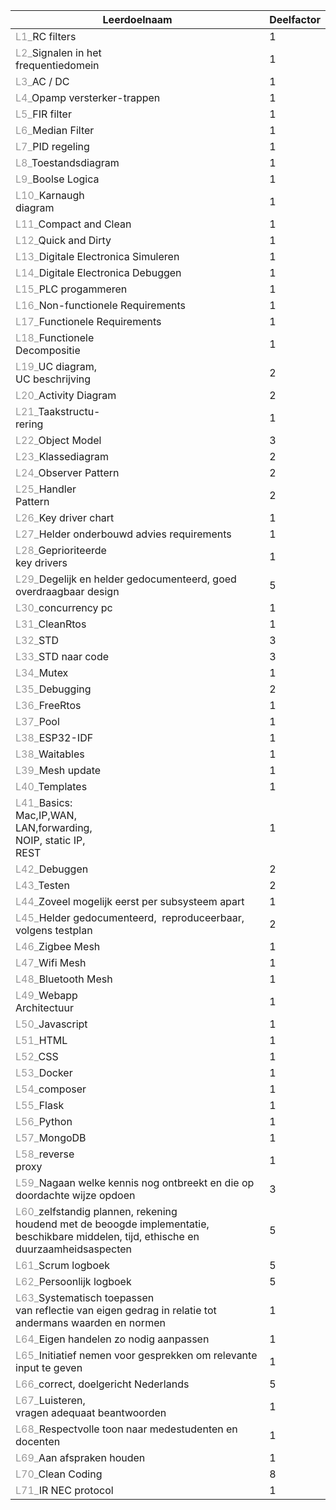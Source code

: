 | Leerdoelnaam                                                                                                                                                           | Deelfactor |
| ---------------------------------------------------------------------------------------------------------------------------------------------------------------------- | ---------- |
| <font color="#999999">L1_</font>RC filters                                                                                                                             | 1          |
| <font color="#999999">L2_</font>Signalen in het&nbsp;<br>frequentiedomein                                                                                              | 1          |
| <font color="#999999">L3_</font>AC / DC                                                                                                                                | 1          |
| <font color="#999999">L4_</font>Opamp versterker-trappen                                                                                                               | 1          |
| <font color="#999999">L5_</font>FIR filter                                                                                                                             | 1          |
| <font color="#999999">L6_</font>Median Filter                                                                                                                          | 1          |
| <font color="#999999">L7_</font>PID regeling                                                                                                                           | 1          |
| <font color="#999999">L8_</font>Toestandsdiagram                                                                                                                       | 1          |
| <font color="#999999">L9_</font>Boolse Logica                                                                                                                          | 1          |
| <font color="#999999">L10_</font>Karnaugh<br>diagram                                                                                                                   | 1          |
| <font color="#999999">L11_</font>Compact and Clean                                                                                                                     | 1          |
| <font color="#999999">L12_</font>Quick and Dirty                                                                                                                       | 1          |
| <font color="#999999">L13_</font>Digitale Electronica Simuleren                                                                                                        | 1          |
| <font color="#999999">L14_</font>Digitale Electronica Debuggen                                                                                                         | 1          |
| <font color="#999999">L15_</font>PLC progammeren                                                                                                                       | 1          |
| <font color="#999999">L16_</font>Non-functionele Requirements                                                                                                          | 1          |
| <font color="#999999">L17_</font>Functionele Requirements                                                                                                              | 1          |
| <font color="#999999">L18_</font>Functionele<br>Decompositie                                                                                                           | 1          |
| <font color="#999999">L19_</font>UC diagram,<br>UC beschrijving                                                                                                        | 2          |
| <font color="#999999">L20_</font>Activity Diagram                                                                                                                      | 2          |
| <font color="#999999">L21_</font>Taakstructu-<br>rering                                                                                                                | 1          |
| <font color="#999999">L22_</font>Object Model                                                                                                                          | 3          |
| <font color="#999999">L23_</font>Klassediagram                                                                                                                         | 2          |
| <font color="#999999">L24_</font>Observer Pattern                                                                                                                      | 2          |
| <font color="#999999">L25_</font>Handler<br>Pattern                                                                                                                    | 2          |
| <font color="#999999">L26_</font>Key driver chart                                                                                                                      | 1          |
| <font color="#999999">L27_</font>Helder onderbouwd advies requirements                                                                                                 | 1          |
| <font color="#999999">L28_</font>Geprioriteerde<br>key drivers                                                                                                         | 1          |
| <font color="#999999">L29_</font>Degelijk en helder gedocumenteerd, goed overdraagbaar design                                                                          | 5          |
| <font color="#999999">L30_</font>concurrency pc                                                                                                                        | 1          |
| <font color="#999999">L31_</font>CleanRtos                                                                                                                             | 1          |
| <font color="#999999">L32_</font>STD                                                                                                                                   | 3          |
| <font color="#999999">L33_</font>STD naar code                                                                                                                         | 3          |
| <font color="#999999">L34_</font>Mutex                                                                                                                                 | 1          |
| <font color="#999999">L35_</font>Debugging                                                                                                                             | 2          |
| <font color="#999999">L36_</font>FreeRtos                                                                                                                              | 1          |
| <font color="#999999">L37_</font>Pool                                                                                                                                  | 1          |
| <font color="#999999">L38_</font>ESP32-IDF                                                                                                                             | 1          |
| <font color="#999999">L38_</font>Waitables                                                                                                                             | 1          |
| <font color="#999999">L39_</font>Mesh update                                                                                                                           | 1          |
| <font color="#999999">L40_</font>Templates                                                                                                                             | 1          |
| <font color="#999999">L41_</font>Basics:<br>Mac,IP,WAN,<br>LAN,forwarding,<br>NOIP, static IP,<br>REST                                                                 | 1          |
| <font color="#999999">L42_</font>Debuggen                                                                                                                              | 2          |
| <font color="#999999">L43_</font>Testen                                                                                                                                | 2          |
| <font color="#999999">L44_</font>Zoveel mogelijk eerst per subsysteem apart                                                                                            | 1          |
| <font color="#999999">L45_</font>Helder gedocumenteerd,&nbsp; reproduceerbaar, volgens testplan                                                                        | 2          |
| <font color="#999999">L46_</font>Zigbee Mesh                                                                                                                           | 1          |
| <font color="#999999">L47_</font>Wifi Mesh                                                                                                                             | 1          |
| <font color="#999999">L48_</font>Bluetooth Mesh                                                                                                                        | 1          |
| <font color="#999999">L49_</font>Webapp<br>Architectuur                                                                                                                | 1          |
| <font color="#999999">L50_</font>Javascript                                                                                                                            | 1          |
| <font color="#999999">L51_</font>HTML                                                                                                                                  | 1          |
| <font color="#999999">L52_</font>CSS                                                                                                                                   | 1          |
| <font color="#999999">L53_</font>Docker                                                                                                                                | 1          |
| <font color="#999999">L54_</font>composer                                                                                                                              | 1          |
| <font color="#999999">L55_</font>Flask                                                                                                                                 | 1          |
| <font color="#999999">L56_</font>Python                                                                                                                                | 1          |
| <font color="#999999">L57_</font>MongoDB                                                                                                                               | 1          |
| <font color="#999999">L58_</font>reverse<br>proxy                                                                                                                      | 1          |
| <font color="#999999">L59_</font>Nagaan welke kennis nog ontbreekt en die op doordachte wijze opdoen                                                                   | 3          |
| <font color="#999999">L60_</font>zelfstandig plannen, rekening <br>houdend met de beoogde implementatie, beschikbare middelen, tijd, ethische en duurzaamheidsaspecten | 5          |
| <font color="#999999">L61_</font>Scrum logboek                                                                                                                         | 5          |
| <font color="#999999">L62_</font>Persoonlijk logboek                                                                                                                   | 5          |
| <font color="#999999">L63_</font>Systematisch toepassen <br>van reflectie van eigen gedrag in relatie tot andermans waarden en normen                                  | 1          |
| <font color="#999999">L64_</font>Eigen handelen zo nodig aanpassen                                                                                                     | 1          |
| <font color="#999999">L65_</font>Initiatief nemen voor gesprekken om relevante input te geven                                                                          | 1          |
| <font color="#999999">L66_</font>correct, doelgericht Nederlands                                                                                                       | 5          |
| <font color="#999999">L67_</font>Luisteren, <br>vragen adequaat beantwoorden                                                                                           | 1          |
| <font color="#999999">L68_</font>Respectvolle toon naar medestudenten en docenten                                                                                      | 1          |
| <font color="#999999">L69_</font>Aan afspraken houden                                                                                                                  | 1          |
| <font color="#999999">L70_</font>Clean Coding                                                                                                                          | 8          |
| <font color="#999999">L71_</font>IR NEC protocol                                                                                                                       | 1          |
